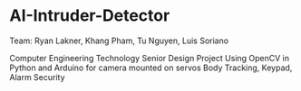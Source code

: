 # AI-Intruder-Detector

Team: Ryan Lakner, Khang Pham, Tu Nguyen, Luis Soriano

Computer Engineering Technology Senior Design Project 
Using OpenCV in Python and Arduino for camera mounted on servos 
Body Tracking, Keypad, Alarm Security
